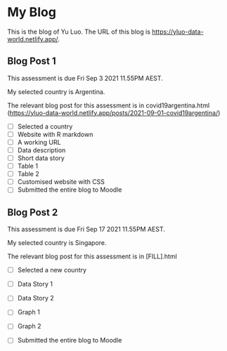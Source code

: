 # My Blog


This is the blog of Yu Luo.
The URL of this blog is https://yluo-data-world.netlify.app/.

## Blog Post 1

This assessment is due Fri Sep 3 2021 11.55PM AEST.

My selected country is Argentina.

The relevant blog post for this assessment is in covid19argentina.html  (https://yluo-data-world.netlify.app/posts/2021-09-01-covid19argentina/)

- [ ] Selected a country
- [ ] Website with R markdown 
- [ ] A working URL
- [ ] Data description
- [ ] Short data story
- [ ] Table 1
- [ ] Table 2
- [ ] Customised website with CSS
- [ ] Submitted the entire blog to Moodle

## Blog Post 2

This assessment is due Fri Sep 17 2021 11.55PM AEST.

My selected country is Singapore.

The relevant blog post for this assessment is in [FILL].html

- [ ] Selected a new country
- [ ] Data Story 1
- [ ] Data Story 2
- [ ] Graph 1
- [ ] Graph 2
- [ ] Submitted the entire blog to Moodle

